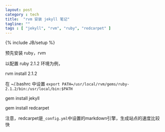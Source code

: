 ```yaml
---
layout: post
category : tech
title:  "rvm 安装 jekyll 笔记"
tagline: ""
tags : [ "jekyll", "rvm", "ruby", "redcarpet" ]
---
```

{% include JB/setup %}

预先安装 ruby，rvm

以配置 ruby 2.1.2 环境为例，

rvm install 2.1.2

在 ~/.bashrc 中设置
``export PATH=/usr/local/rvm/gems/ruby-2.1.2/bin:/usr/local/bin:$PATH``

gem install jekyll

gem install redcarpet

注意，redcarpet是``_config.yml``中设置的markdown引擎，生成站点的速度比较快
